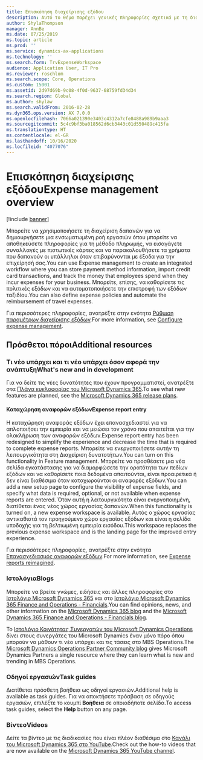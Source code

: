 ```yaml
---
title: Επισκόπηση διαχείρισης εξόδου
description: Αυτό το θέμα παρέχει γενικές πληροφορίες σχετικά με τη διαχείριση εξόδων και συνδέσεις σε πρόσθετους πόρους. Μπορείτε να χρησιμοποιήσετε τη διαχείριση δαπανών για να δημιουργήσετε μια ενσωματωμένη ροή εργασιών όπου μπορείτε να αποθηκεύσετε πληροφορίες για τη μέθοδο πληρωμής, να εισαγάγετε συναλλαγές με πιστωτικές κάρτες και να παρακολουθήσετε τα χρήματα που δαπανούν οι υπάλληλοι όταν επιβαρύνονται με έξοδα για την επιχείρησή σας.
author: ShylaThompson
manager: AnnBe
ms.date: 07/25/2019
ms.topic: article
ms.prod: ''
ms.service: dynamics-ax-applications
ms.technology: ''
ms.search.form: TrvExpenseWorkspace
audience: Application User, IT Pro
ms.reviewer: roschlom
ms.search.scope: Core, Operations
ms.custom: 15001
ms.assetid: 2d97d69b-9c08-4f0d-9637-68759fd34d34
ms.search.region: Global
ms.author: shylaw
ms.search.validFrom: 2016-02-28
ms.dyn365.ops.version: AX 7.0.0
ms.openlocfilehash: 7066a021390e3403c4312a7cfe8488a989b9aaa3
ms.sourcegitcommit: 5c4c9bf3ba018562d6cb3443c01d550489c415fa
ms.translationtype: HT
ms.contentlocale: el-GR
ms.lasthandoff: 10/16/2020
ms.locfileid: "4077076"
---
```

# <a name="expense-management-overview"></a><span data-ttu-id="70932-104">Επισκόπηση διαχείρισης εξόδου</span><span class="sxs-lookup"><span data-stu-id="70932-104">Expense management overview</span></span>

[!include [banner](../includes/banner.md)]

<span data-ttu-id="70932-105">Μπορείτε να χρησιμοποιήσετε τη διαχείριση δαπανών για να δημιουργήσετε μια ενσωματωμένη ροή εργασιών όπου μπορείτε να αποθηκεύσετε πληροφορίες για τη μέθοδο πληρωμής, να εισαγάγετε συναλλαγές με πιστωτικές κάρτες και να παρακολουθήσετε τα χρήματα που δαπανούν οι υπάλληλοι όταν επιβαρύνονται με έξοδα για την επιχείρησή σας.</span><span class="sxs-lookup"><span data-stu-id="70932-105">You can use Expense management to create an integrated workflow where you can store payment method information, import credit card transactions, and track the money that employees spend when they incur expenses for your business.</span></span> <span data-ttu-id="70932-106">Μπορείτε, επίσης, να καθορίσετε τις πολιτικές εξόδων και να αυτοματοποιήσετε την επιστροφή των εξόδων ταξιδίου.</span><span class="sxs-lookup"><span data-stu-id="70932-106">You can also define expense policies and automate the reimbursement of travel expenses.</span></span>

<span data-ttu-id="70932-107">Για περισσότερες πληροφορίες, ανατρέξτε στην ενότητα [Ρύθμιση παραμέτρων διαχείρισης εξόδων](plan-expense-management.md).</span><span class="sxs-lookup"><span data-stu-id="70932-107">For more information, see [Configure expense management](plan-expense-management.md).</span></span>

## <a name="additional-resources"></a><span data-ttu-id="70932-108">Πρόσθετοι πόροι</span><span class="sxs-lookup"><span data-stu-id="70932-108">Additional resources</span></span>

### <a name="whats-new-and-in-development"></a><span data-ttu-id="70932-109">Τι νέο υπάρχει και τι νέο υπάρχει όσον αφορά την ανάπτυξη</span><span class="sxs-lookup"><span data-stu-id="70932-109">What's new and in development</span></span>

<span data-ttu-id="70932-110">Για να δείτε τις νέες δυνατότητες που έχουν προγραμματιστεί, ανατρέξτε στα [Πλάνα κυκλοφορίας του Microsoft Dynamics 365](https://go.microsoft.com/fwlink/?linkid=2010158).</span><span class="sxs-lookup"><span data-stu-id="70932-110">To see what new features are planned, see the [Microsoft Dynamics 365 release plans](https://go.microsoft.com/fwlink/?linkid=2010158).</span></span>

#### <a name="expense-report-entry"></a><span data-ttu-id="70932-111">Καταχώρηση αναφορών εξόδων</span><span class="sxs-lookup"><span data-stu-id="70932-111">Expense report entry</span></span>

<span data-ttu-id="70932-112">Η καταχώρηση αναφοράς εξόδων έχει επανασχεδιαστεί για να απλοποιήσει την εμπειρία και να μειώσει τον χρόνο που απαιτείται για την ολοκλήρωση των αναφορών εξόδων.</span><span class="sxs-lookup"><span data-stu-id="70932-112">Expense report entry has been redesigned to simplify the experience and decrease the time that is required to complete expense reports.</span></span> <span data-ttu-id="70932-113">Μπορείτε να ενεργοποιήσετε αυτήν τη λειτουργικότητα στη Διαχείριση δυνατοτήτων.</span><span class="sxs-lookup"><span data-stu-id="70932-113">You can turn on this functionality in Feature management.</span></span> <span data-ttu-id="70932-114">Μπορείτε να προσθέσετε μια νέα σελίδα εγκατάστασης για να διαμορφώσετε την ορατότητα των πεδίων εξόδων και να καθορίσετε ποια δεδομένα απαιτούνται, είναι προαιρετικά ή δεν είναι διαθέσιμα όταν καταχωρούνται οι αναφορές εξόδων.</span><span class="sxs-lookup"><span data-stu-id="70932-114">You can add a new setup page to configure the visibility of expense fields, and specify what data is required, optional, or not available when expense reports are entered.</span></span> <span data-ttu-id="70932-115">Όταν αυτή η λειτουργικότητα είναι ενεργοποιημένη, διατίθεται ένας νέος χώρος εργασίας δαπανών.</span><span class="sxs-lookup"><span data-stu-id="70932-115">When this functionality is turned on, a new expense workspace is available.</span></span> <span data-ttu-id="70932-116">Αυτός ο χώρος εργασίας αντικαθιστά τον προηγούμενο χώρο εργασίας εξόδων και είναι η σελίδα υποδοχής για τη βελτιωμένη εμπειρία εισόδου.</span><span class="sxs-lookup"><span data-stu-id="70932-116">This workspace replaces the previous expense workspace and is the landing page for the improved entry experience.</span></span>

<span data-ttu-id="70932-117">Για περισσότερες πληροφορίες, ανατρέξτε στην ενότητα [Επανασχεδιασμός αναφορών εξόδων](ExpenseWorkspaceNew.md).</span><span class="sxs-lookup"><span data-stu-id="70932-117">For more information, see [Expense reports reimagined](ExpenseWorkspaceNew.md).</span></span>

### <a name="blogs"></a><span data-ttu-id="70932-118">Ιστολόγια</span><span class="sxs-lookup"><span data-stu-id="70932-118">Blogs</span></span>

<span data-ttu-id="70932-119">Μπορείτε να βρείτε γνώμες, ειδήσεις και άλλες πληροφορίες στο [Ιστολόγιο Microsoft Dynamics 365](https://community.dynamics.com/b/msftdynamicsblog?c=Enterprise) και στο [Ιστολόγιο Microsoft Dynamics 365 Finance and Operations - Financials](https://community.dynamics.com/365/financeandoperations/b/financials).</span><span class="sxs-lookup"><span data-stu-id="70932-119">You can find opinions, news, and other information on the [Microsoft Dynamics 365 blog](https://community.dynamics.com/b/msftdynamicsblog?c=Enterprise) and the [Microsoft Dynamics 365 Finance and Operations - Financials blog](https://community.dynamics.com/365/financeandoperations/b/financials).</span></span>

<span data-ttu-id="70932-120">Το [Ιστολόγιο Κοινότητας Συνεργατών του Microsoft Dynamics Operations](https://community.dynamics.com/partner/b/operationspartnercommunityblog) δίνει στους συνεργάτες του Microsoft Dynamics έναν μόνο πόρο όπου μπορούν να μάθουν τι νέο υπάρχει και τις τάσεις στο MBS Operations.</span><span class="sxs-lookup"><span data-stu-id="70932-120">The [Microsoft Dynamics Operations Partner Community blog](https://community.dynamics.com/partner/b/operationspartnercommunityblog) gives Microsoft Dynamics Partners a single resource where they can learn what is new and trending in MBS Operations.</span></span>

### <a name="task-guides"></a><span data-ttu-id="70932-121">Οδηγοί εργασιών</span><span class="sxs-lookup"><span data-stu-id="70932-121">Task guides</span></span>

<span data-ttu-id="70932-122">Διατίθεται πρόσθετη βοήθεια ως οδηγοί εργασιών.</span><span class="sxs-lookup"><span data-stu-id="70932-122">Additional help is available as task guides.</span></span> <span data-ttu-id="70932-123">Για να αποκτήσετε πρόσβαση σε οδηγούς εργασιών, επιλέξτε το κουμπί **Βοήθεια** σε οποιαδήποτε σελίδα.</span><span class="sxs-lookup"><span data-stu-id="70932-123">To access task guides, select the **Help** button on any page.</span></span>

### <a name="videos"></a><span data-ttu-id="70932-124">Βίντεο</span><span class="sxs-lookup"><span data-stu-id="70932-124">Videos</span></span>

<span data-ttu-id="70932-125">Δείτε τα βίντεο με τις διαδικασίες που είναι πλέον διαθέσιμα στο [Κανάλι του Microsoft Dynamics 365 στο YouTube](https://www.youtube.com/channel/UCJGCg4rB3QSs8y_1FquelBQ).</span><span class="sxs-lookup"><span data-stu-id="70932-125">Check out the how-to videos that are now available on the [Microsoft Dynamics 365 YouTube channel](https://www.youtube.com/channel/UCJGCg4rB3QSs8y_1FquelBQ).</span></span>
